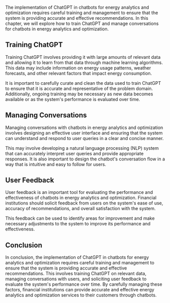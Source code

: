 
The implementation of ChatGPT in chatbots for energy analytics and optimization requires careful training and management to ensure that the system is providing accurate and effective recommendations. In this chapter, we will explore how to train ChatGPT and manage conversations for chatbots in energy analytics and optimization.

Training ChatGPT
----------------

Training ChatGPT involves providing it with large amounts of relevant data and allowing it to learn from that data through machine learning algorithms. This data may include information on energy usage patterns, weather forecasts, and other relevant factors that impact energy consumption.

It is important to carefully curate and clean the data used to train ChatGPT to ensure that it is accurate and representative of the problem domain. Additionally, ongoing training may be necessary as new data becomes available or as the system's performance is evaluated over time.

Managing Conversations
----------------------

Managing conversations with chatbots in energy analytics and optimization involves designing an effective user interface and ensuring that the system can understand and respond to user queries in a clear and concise manner.

This may involve developing a natural language processing (NLP) system that can accurately interpret user queries and provide appropriate responses. It is also important to design the chatbot's conversation flow in a way that is intuitive and easy to follow for users.

User Feedback
-------------

User feedback is an important tool for evaluating the performance and effectiveness of chatbots in energy analytics and optimization. Financial institutions should solicit feedback from users on the system's ease of use, accuracy of recommendations, and overall satisfaction with the system.

This feedback can be used to identify areas for improvement and make necessary adjustments to the system to improve its performance and effectiveness.

Conclusion
----------

In conclusion, the implementation of ChatGPT in chatbots for energy analytics and optimization requires careful training and management to ensure that the system is providing accurate and effective recommendations. This involves training ChatGPT on relevant data, managing conversations with users, and soliciting user feedback to evaluate the system's performance over time. By carefully managing these factors, financial institutions can provide accurate and effective energy analytics and optimization services to their customers through chatbots.
